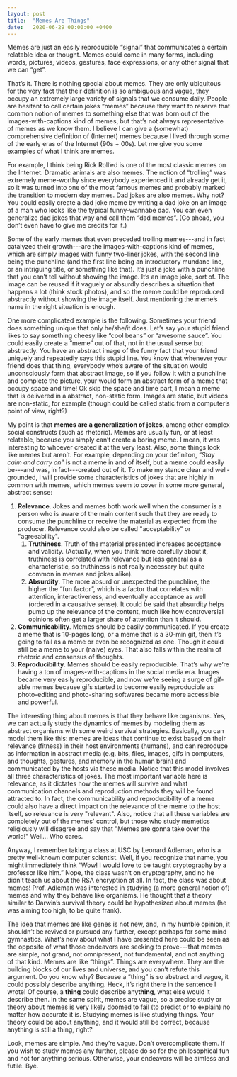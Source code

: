 ```yaml
---
layout: post
title:  "Memes Are Things"
date:   2020-06-29 00:00:00 +0400
---
```


Memes are just an easily reproducible “signal” that communicates a certain relatable idea or thought. Memes could come in many forms, including words, pictures, videos, gestures, face expressions, or any other signal that we can “get”.

That’s it. There is nothing special about memes. They are only ubiquitous for the very fact that their definition is so ambiguous and vague, they occupy an extremely large variety of signals that we consume daily. People are hesitant to call certain jokes “memes” because they want to reserve that common notion of memes to something else that was born out of the images-with-captions kind of memes, but that’s not always representative of memes as we know them. I believe I can give a (somewhat) comprehensive definition of (Internet) memes because I lived through some of the early eras of the Internet (90s + 00s). Let me give you some examples of what I think are memes.

For example, I think being Rick Roll’ed is one of the most classic memes on the Internet. Dramatic animals are also memes. The notion of “trolling” was extremely meme-worthy since everybody experienced it and already get it, so it was turned into one of the most famous memes and probably marked the transition to modern day memes. Dad jokes are also memes. Why not? You could easily create a dad joke meme by writing a dad joke on an image of a man who looks like the typical funny-wannabe dad. You can even generalize dad jokes that way and call them “dad memes”. (Go ahead, you don’t even have to give me credits for it.)

Some of the early memes that even preceded trolling memes---and in fact catalyzed their growth---are the images-with-captions kind of memes, which are simply images with funny two-liner jokes, with the second line being the punchline (and the first line being an introductory mundane line, or an intriguing title, or something like that). It’s just a joke with a punchline that you can’t tell without showing the image. It’s an image joke, sort of. The image can be reused if it vaguely or absurdly describes a situation that happens a lot (think stock photos), and so the meme could be reproduced abstractly without showing the image itself. Just mentioning the meme’s name in the right situation is enough.

One more complicated example is the following. Sometimes your friend does something unique that only he/she/it does. Let’s say your stupid friend likes to say something cheesy like “cool beans” or “awesome sauce”. You could easily create a “meme” out of that, not in the usual sense but abstractly. You have an abstract image of the funny fact that your friend uniquely and repeatedly says this stupid line. You know that whenever your friend does that thing, everybody who’s aware of the situation would unconsciously form that abstract image, so if you follow it with a punchline and complete the picture, your would form an abstract form of a meme that occupy space and time! Ok skip the space and time part, I mean a meme that is delivered in a abstract, non-static form. Images are static, but videos are non-static, for example (though could be called static from a computer’s point of view, right?)

My point is that **memes are a generalization of jokes**, among other complex social constructs (such as rhetoric). Memes are usually fun, or at least relatable, because you simply can’t create a boring meme. I mean, it was interesting to whoever created it at the very least. Also, some things look like memes but aren’t. For example, depending on your definiton, “*Stay calm and carry on*” is not a meme in and of itself, but a meme could easily be---and was, in fact---created out of it. To make my stance clear and well-grounded, I will provide some characteristics of jokes that are highly in common with memes, which memes seem to cover in some more general, abstract sense:
1. **Relevance**. Jokes and memes both work well when the consumer is a person who is aware of the main content such that they are ready to consume the punchline or receive the material as expected from the producer. Relevance could also be called "acceptability" or "agreeability".
	1. **Truthiness**. Truth of the material presented increases acceptance and validity. (Actually, when you think more carefully about it, truthiness is correlated with relevance but less general as a characteristic, so truthiness is not really necessary but quite common in memes and jokes alike).
    2. **Absurdity**. The more absurd or unexpected the punchline, the higher the “fun factor”, which is a factor that correlates with attention, interactiveness, and eventually acceptance as well (ordered in a causative sense). It could be said that absurdity helps pump up the relevance of the content, much like how controversial opinions often get a larger share of attention than it should.
2. **Communicability**. Memes should be easily communicated. If you create a meme that is 10-pages long, or a meme that is a 30-min gif, then it’s going to fail as a meme or even be recognized as one. Though it could still be a meme to your (naive) eyes. That also falls within the realm of rhetoric and consensus of thoughts.
3. **Reproducibility**. Memes should be easily reproducible. That’s why we’re having a ton of images-with-captions in the social media era. Images became very easily reproducible, and now we’re seeing a surge of gif-able memes because gifs started to become easily reproducible as photo-editing and photo-sharing softwares became more accessible and powerful.

The interesting thing about memes is that they behave like organisms. Yes, we can actually study the dynamics of memes by modeling them as abstract organisms with some weird survival strategies. Basically, you can model them like this: memes are ideas that continue to exist based on their relevance (fitness) in their host environments (humans), and can reproduce as information in abstract media (e.g. bits, files, images, gifs in computers, and thoughts, gestures, and memory in the human brain) and communicated by the hosts via these media. Notice that this model involves all three characteristics of jokes. The most important variable here is relevance, as it dictates how the memes will survive and what communication channels and reproduction methods they will be found attracted to. In fact, the communicability and reproducibility of a meme could also have a direct impact on the relevance of the meme to the host itself, so relevance is very "relevant". Also, notice that all these variables are completely out of the memes' control, but those who study memetics religiously will disagree and say that "Memes are gonna take over the world!" Well... Who cares.

Anyway, I remember taking a class at USC by Leonard Adleman, who is a pretty well-known computer scientist. Well, if you recognize that name, you might immediately think “Wow! I would love to be taught cryptography by a professor like him.” Nope, the class wasn’t on cryptography, and no he didn’t teach us about the RSA encryption at all. In fact, the class was about memes! Prof. Adleman was interested in studying (a more general notion of) memes and why they behave like organisms. He thought that a theory similar to Darwin’s survival theory could be hypothesized about memes (he was aiming too high, to be quite frank).

The idea that memes are like genes is not new, and, in my humble opinion, it shouldn’t be revived or pursued any further, except perhaps for some mind gymnastics. What’s new about what I have presented here could be seen as the opposite of what those endeavors are seeking to prove---that memes are simple, not grand, not omnipresent, not fundamental, and not anything of that kind. Memes are like “things”. Things are everywhere. They are the building blocks of our lives and universe, and you can’t refute this argument. Do you know why? Because a “thing” is so abstract and vague, it could possibly describe anything. Heck, it’s right there in the sentence I wrote! Of course, a **thing** could describe any**thing**, what else would it describe then. In the same spirit, memes are vague, so a precise study or theory about memes is very likely doomed to fail (to predict or to explain) no matter how accurate it is. Studying memes is like studying things. Your theory could be about anything, and it would still be correct, because anything is still a thing, right?

Look, memes are simple. And they’re vague. Don’t overcomplicate them. If you wish to study memes any further, please do so for the philosophical fun and not for anything serious. Otherwise, your endeavors will be aimless and futile. Bye.
